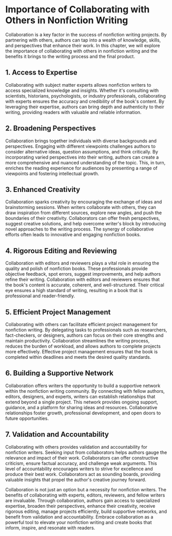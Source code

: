 Importance of Collaborating with Others in Nonfiction Writing
========================================================================

Collaboration is a key factor in the success of nonfiction writing projects. By partnering with others, authors can tap into a wealth of knowledge, skills, and perspectives that enhance their work. In this chapter, we will explore the importance of collaborating with others in nonfiction writing and the benefits it brings to the writing process and the final product.

**1. Access to Expertise**
--------------------------

Collaborating with subject matter experts allows nonfiction writers to access specialized knowledge and insights. Whether it's consulting with scientists, historians, psychologists, or industry professionals, collaborating with experts ensures the accuracy and credibility of the book's content. By leveraging their expertise, authors can bring depth and authenticity to their writing, providing readers with valuable and reliable information.

**2. Broadening Perspectives**
------------------------------

Collaboration brings together individuals with diverse backgrounds and perspectives. Engaging with different viewpoints challenges authors to consider alternative ideas, question assumptions, and think critically. By incorporating varied perspectives into their writing, authors can create a more comprehensive and nuanced understanding of the topic. This, in turn, enriches the reading experience for audiences by presenting a range of viewpoints and fostering intellectual growth.

**3. Enhanced Creativity**
--------------------------

Collaboration sparks creativity by encouraging the exchange of ideas and brainstorming sessions. When writers collaborate with others, they can draw inspiration from different sources, explore new angles, and push the boundaries of their creativity. Collaborators can offer fresh perspectives, suggest creative solutions, and help overcome writer's block by introducing novel approaches to the writing process. The synergy of collaborative efforts often leads to innovative and engaging nonfiction books.

**4. Rigorous Editing and Reviewing**
-------------------------------------

Collaboration with editors and reviewers plays a vital role in ensuring the quality and polish of nonfiction books. These professionals provide objective feedback, spot errors, suggest improvements, and help authors refine their writing. Collaboration with editors and reviewers ensures that the book's content is accurate, coherent, and well-structured. Their critical eye ensures a high standard of writing, resulting in a book that is professional and reader-friendly.

**5. Efficient Project Management**
-----------------------------------

Collaborating with others can facilitate efficient project management for nonfiction writing. By delegating tasks to professionals such as researchers, fact-checkers, or designers, authors can focus on their core strengths and maintain productivity. Collaboration streamlines the writing process, reduces the burden of workload, and allows authors to complete projects more effectively. Effective project management ensures that the book is completed within deadlines and meets the desired quality standards.

**6. Building a Supportive Network**
------------------------------------

Collaboration offers writers the opportunity to build a supportive network within the nonfiction writing community. By connecting with fellow authors, editors, designers, and experts, writers can establish relationships that extend beyond a single project. This network provides ongoing support, guidance, and a platform for sharing ideas and resources. Collaborative relationships foster growth, professional development, and open doors to future opportunities.

**7. Validation and Accountability**
------------------------------------

Collaborating with others provides validation and accountability for nonfiction writers. Seeking input from collaborators helps authors gauge the relevance and impact of their work. Collaborators can offer constructive criticism, ensure factual accuracy, and challenge weak arguments. This level of accountability encourages writers to strive for excellence and produce their best work. Collaborators act as sounding boards, providing valuable insights that propel the author's creative journey forward.

Collaboration is not just an option but a necessity for nonfiction writers. The benefits of collaborating with experts, editors, reviewers, and fellow writers are invaluable. Through collaboration, authors gain access to specialized expertise, broaden their perspectives, enhance their creativity, receive rigorous editing, manage projects efficiently, build supportive networks, and benefit from validation and accountability. Embrace collaboration as a powerful tool to elevate your nonfiction writing and create books that inform, inspire, and resonate with readers.
